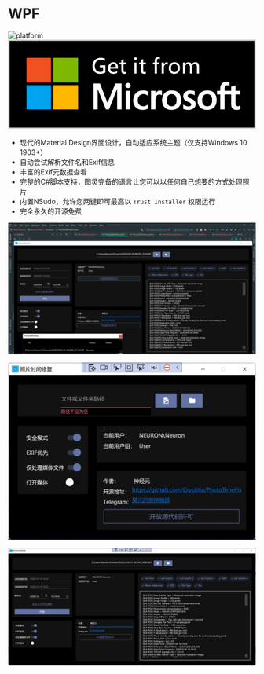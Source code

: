 # WPF

![platform](https://img.shields.io/badge/platform-Windows-blue.svg)
[![Microsoft Store](../Arts/English_getitfromMS.png)](https://play.google.com/store/apps/details?id=tech.lincaiqi.PhotoTimeFix)

* 现代的Material Design界面设计，自动适应系统主题（仅支持Windows 10 1903+）
* 自动尝试解析文件名和Exif信息
* 丰富的Exif元数据查看
* 完整的C#脚本支持，图灵完备的语言让您可以以任何自己想要的方式处理照片
* 内置NSudo，允许您两键即可最高以 `Trust Installer` 权限运行
* 完全永久的开源免费

![宣传图](../Arts/2.jpg)

![1](../Arts/wpf-cn-1.png)

![1](../Arts/wpf-cn-2.png)
